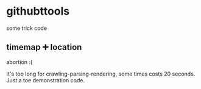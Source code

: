 # githubttools
some trick code

## timemap ➕ location
abortion :(

It's too long for crawling-parsing-rendering, some times costs 20 seconds. Just a toe demonstration code.
